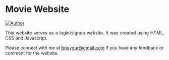 # <a>Movie Website</a>

[![Author](https://img.shields.io/badge/Author-Busra%20Uygur%20Barut-blue.svg)](https://www.linkedin.com/in/busra-uygur-barut-674b5723b/)

 <p align="justify">This website serves as a login/signup website. It was created using HTML, CSS and Javascript.</p>

Please connect with me at bnuygur@gmail.com if you have any feedback or comment for the website.
